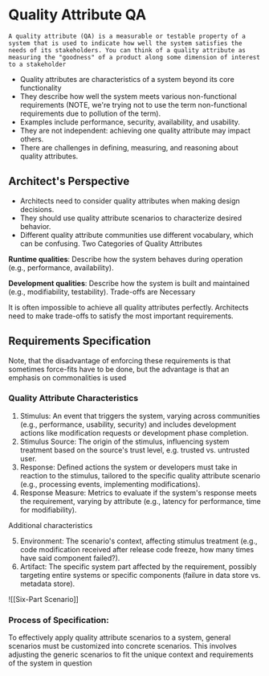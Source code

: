 # Quality Attribute QA
    A quality attribute (QA) is a measurable or testable property of a system that is used to indicate how well the system satisfies the needs of its stakeholders. You can think of a quality attribute as measuring the "goodness" of a product along some dimension of interest to a stakeholder

- Quality attributes are characteristics of a system beyond its core functionality
- They describe how well the system meets various non-functional requirements (NOTE, we're trying not to use the term non-functional requirements due to pollution of the term).
- Examples include performance, security, availability, and usability.
- They are not independent: achieving one quality attribute may impact others.
- There are challenges in defining, measuring, and reasoning about quality attributes.

## Architect's Perspective
- Architects need to consider quality attributes when making design decisions.
- They should use quality attribute scenarios to characterize desired behavior.
- Different quality attribute communities use different vocabulary, which can be confusing.
Two Categories of Quality Attributes

**Runtime qualities**: Describe how the system behaves during operation (e.g., performance, availability).

**Development qualities**: Describe how the system is built and maintained (e.g., modifiability, testability).
Trade-offs are Necessary

It is often impossible to achieve all quality attributes perfectly. Architects need to make trade-offs to satisfy the most important requirements.

## Requirements Specification
Note, that the disadvantage of enforcing these requirements is that sometimes force-fits have to be done, but the advantage is that an emphasis on commonalities is used

### Quality Attribute Characteristics
1. Stimulus: An event that triggers the system, varying across communities (e.g., performance, usability, security) and includes development actions like modification requests or development phase completion.
2. Stimulus Source: The origin of the stimulus, influencing system treatment based on the source's trust level, e.g. trusted vs. untrusted user.
3. Response: Defined actions the system or developers must take in reaction to the stimulus, tailored to the specific quality attribute scenario (e.g., processing events, implementing modifications).
4. Response Measure: Metrics to evaluate if the system's response meets the requirement, varying by attribute (e.g., latency for performance, time for modifiability).

Additional characteristics

5. Environment: The scenario's context, affecting stimulus treatment (e.g., code modification received after release code freeze, how many times have said component failed?).
6. Artifact: The specific system part affected by the requirement, possibly targeting entire systems or specific components (failure in data store vs. metadata store).

![[Six-Part Scenario]]

### Process of Specification:
To effectively apply quality attribute scenarios to a system, general scenarios must be customized into concrete scenarios. This involves adjusting the generic scenarios to fit the unique context and requirements of the system in question
